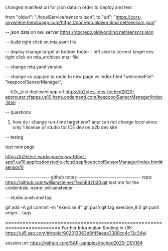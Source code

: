 changed manifest uri for json data in order to deploy and test

from "olduri": "./localService/sensors.json",
to "uri": "https://cors-anywhere.herokuapp.com/https://docrepo.oldworldind.net/sensors.json"

-- json data on owi server
https://docrepo.oldworldind.net/sensors.json

-- build
 right click on mta.yaml file

-- deploy
change target at bottom footer - left side to correct target env 
 right click on mta_archives mtar file

-- change mta.yaml version

-- change xs-app.jon to route to new page vs index.html
 "welcomeFile": "keepcoolSensorManager",


 -- b2c_test deployed app url
 https://b2ctest-dev-teched2020-approuter.cfapps.us10.hana.ondemand.com/keepcoolSensorManager/index.html

 -- questions

 1) how do i change run-time target env?
ans: can not change local since only 1 license of studio for IDE dev on b2b dev site

-- tesing

test new page  

https://b2btest-workspaces-ws-6t5vz-app1.us10.applicationstudio.cloud.sap/keepcoolSensorManager/index.html#sensor/0


---------------------- github notes -------------------------------
repo: https://github.com/williamsteiner/TechEd2020.git
text me for the credentials. name: williamsteiner

-- studio push and tag

git add -A
git commit -m "exercise 8"
git push
git tag exercise_8.0
git push origin --tags


=========================================================================
 Further Information
Routing in UI5: https://ui5.sap.com/#/topic/902313063d6f45aeaa3388cc4c13c34e)

session url: https://github.com/SAP-samples/teched2020-DEV164
